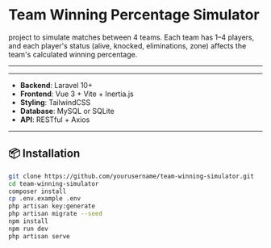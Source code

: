 # Team Winning Percentage Simulator

project to simulate matches between 4 teams. Each team has 1–4 players, and each player's status (alive, knocked, eliminations, zone) affects the team's calculated winning percentage.

---

---

- **Backend**: Laravel 10+
- **Frontend**: Vue 3 + Vite + Inertia.js
- **Styling**: TailwindCSS
- **Database**: MySQL or SQLite
- **API**: RESTful + Axios

---

## 📦 Installation

```bash
git clone https://github.com/yourusername/team-winning-simulator.git
cd team-winning-simulator
composer install
cp .env.example .env
php artisan key:generate
php artisan migrate --seed
npm install
npm run dev
php artisan serve
```
